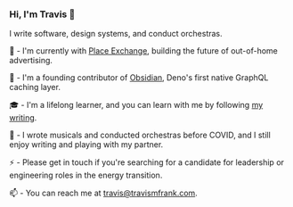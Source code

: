 ### Hi, I'm Travis 👋
I write software, design systems, and conduct orchestras.  

🏢 - I'm currently with [Place Exchange](https://www.placeexchange.com/), building the future of out-of-home advertising.

🔭 - I'm a founding contributor of [Obsidian](https://github.com/open-source-labs/obsidian), Deno's first native GraphQL caching layer.

🎓 - I'm a lifelong learner, and you can learn with me by following [my writing](http://www.travismfrank.com/).

🎹 - I wrote musicals and conducted orchestras before COVID, and I still enjoy writing and playing with my partner.

⚡️ - Please get in touch if you're searching for a candidate for leadership or engineering roles in the energy transition.

📫 - You can reach me at travis@travismfrank.com.
